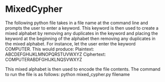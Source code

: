 # MixedCypher

The following python file takes in a file name at the command line and prompts the user to enter a keyword. This keyword 
is then used to create a mixed alphabet by removing any duplicates in the keyword and placing the keyword at the beginning of the alphabet
then removing any duplicates in the mixed alphabet. For instance, let the user enter the keyword COMPUTER. This would produce:
        Plaintext: ABCDEFGHIJKLMNOPQRSTUVWXYZ
        Ciphertext: COMPUTERABDFGHIJKLNQSVWXYZ 
        
This mixed alphabet is then used to encode the file contents. The command to run the file is as follows:
        python mixed_cypher.py filename
